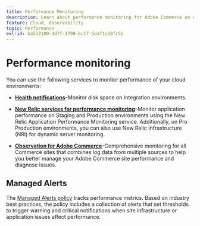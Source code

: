 ```yaml
---
title: Performance Monitoring
description: Learn about performance monitoring for Adobe Commerce on cloud infrastructure.
feature: Cloud, Observability
topic: Performance
exl-id: ba532100-4d7f-4798-bc17-5daf1c50fc5b
---
```

# Performance monitoring

You can use the following services to monitor performance of your cloud environments:

- **[Health notifications](../integrations/health-notifications.md)**–Monitor disk space on Integration environments.

- **[New Relic services for performance monitoring](new-relic.md)**–Monitor application performance on Staging and Production environments using the New Relic Application Performance Monitoring service. Additionally, on Pro Production environments, you can also use New Relic Infrastructure (NRI) for dynamic server monitoring.

- **[Observation for Adobe Commerce](https://experienceleague.adobe.com/docs/commerce-operations/tools/observation-for-adobe-commerce/intro.html)**–Comprehensive monitoring for all Commerce sites that combines log data from multiple sources to help you better manage your Adobe Commerce site performance and diagnose issues.

## Managed Alerts

The [Managed Alerts policy](new-relic.md#monitor-performance-with-managed-alerts) tracks performance metrics. Based on industry best practices, the policy includes a collection of alerts that set thresholds to trigger warning and critical notifications when site infrastructure or application issues affect performance.

